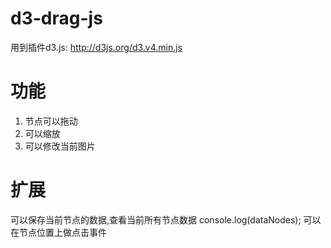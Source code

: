 # d3-drag-js
用到插件d3.js: http://d3js.org/d3.v4.min.js
# 功能
1. 节点可以拖动
2. 可以缩放
3. 可以修改当前图片
# 扩展
  可以保存当前节点的数据,查看当前所有节点数据
  console.log(dataNodes);
  可以在节点位置上做点击事件
